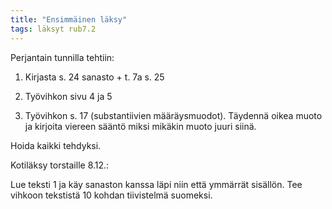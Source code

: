 ```yaml
---
title: "Ensimmäinen läksy"
tags: läksyt rub7.2
---
```


Perjantain tunnilla tehtiin:

1. Kirjasta s. 24 sanasto + t. 7a s. 25

2. Työvihkon sivu 4 ja 5

3. Työvihkon s. 17 (substantiivien määräysmuodot). Täydennä oikea muoto ja kirjoita viereen sääntö miksi mikäkin muoto juuri siinä.

Hoida kaikki tehdyksi.

 Kotiläksy torstaille 8.12.:

Lue teksti 1 ja käy sanaston kanssa läpi niin että ymmärrät sisällön. Tee vihkoon tekstistä 10 kohdan tiivistelmä suomeksi.

